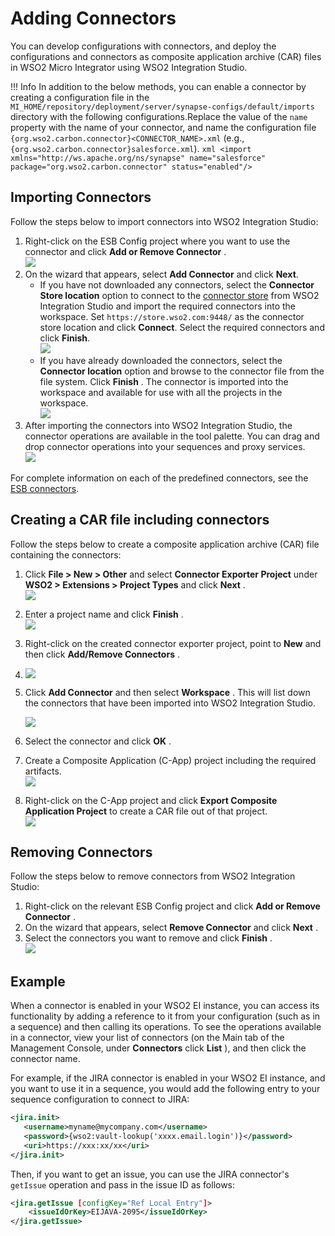 # Adding Connectors

You can develop configurations with connectors, and deploy the configurations and connectors as composite application archive (CAR) files in WSO2 Micro Integrator using WSO2 Integration Studio.

!!! Info
    In addition to the below methods, you can enable a connector by creating a configuration file in the `MI_HOME/repository/deployment/server/synapse-configs/default/imports` directory with the following configurations.Replace the value of the `name` property with the name of your connector, and name the configuration file `{org.wso2.carbon.connector}<CONNECTOR_NAME>.xml` (e.g., `{org.wso2.carbon.connector}salesforce.xml`).
    ```xml
    <import xmlns="http://ws.apache.org/ns/synapse"
            name="salesforce"
            package="org.wso2.carbon.connector"
            status="enabled"/>
    ```

## Importing Connectors

Follow the steps below to import connectors into WSO2 Integration
Studio:

1.  Right-click on the ESB Config project where you want to use the connector and click **Add or Remove Connector** .  
    ![](attachments/119131934/119131946.png)
2.  On the wizard that appears, select **Add Connector** and click **Next**.
    -   If you have not downloaded any connectors, select the **Connector Store location** option to connect to the [connector
        store](https://store.wso2.com/store/) from WSO2 Integration Studio and import the required connectors into the workspace. Set `https://store.wso2.com:9448/` as the connector store location and click **Connect**. Select the required connectors and click **Finish**.  
        ![](attachments/119131934/119131945.png)
    -   If you have already downloaded the connectors, select the **Connector location** option and browse to the connector file from the 
        file system. Click **Finish** . The connector is imported into the workspace and available for use with all the projects in the workspace.  
        ![](attachments/119131934/119131944.png)
3.  After importing the connectors into WSO2 Integration Studio, the
    connector operations are available in the tool palette. You can drag
    and drop connector operations into your sequences and proxy
    services.  
    ![](attachments/119131934/119131943.png)

For complete information on each of the predefined connectors, see the [ESB connectors](https://docs.wso2.com/display/ESBCONNECTORS/WSO2+ESB+Connectors+Documentation).

## Creating a CAR file including connectors

Follow the steps below to create a composite application archive (CAR)
file containing the connectors:

1.  Click **File > New > Other** and select **Connector Exporter
    Project** under **WSO2 > Extensions > Project Types** and click
    **Next** .  
    ![](attachments/119131934/119131942.png)
2.  Enter a project name and click **Finish** .  
    ![](attachments/119131934/119131941.png)
3.  Right-click on the created connector exporter project, point to
    **New** and then click **Add/Remove Connectors** .
4.  ![](attachments/119131934/119131940.png)
5.  Click **Add Connector** and then select **Workspace** . This will
    list down the connectors that have been imported into WSO2
    Integration Studio.

    ![](attachments/119131934/119131939.png)

6.  Select the connector and click **OK** .
7.  Create a Composite Application (C-App) project including the
    required artifacts.  
    ![](attachments/119131934/119131937.png)
8.  Right-click on the C-App project and click **Export Composite
    Application Project** to create a CAR file out of that project.  
    ![](attachments/119131934/119131936.png)

## Removing Connectors

Follow the steps below to remove connectors from WSO2 Integration
Studio:

1.  Right-click on the relevant ESB Config project and click **Add or
    Remove Connector** .
2.  On the wizard that appears, select **Remove Connector** and click
    **Next** .
3.  Select the connectors you want to remove and click **Finish** .  
    ![](attachments/119131934/119131935.png)

## Example

When a connector is enabled in your WSO2 EI instance, you can access its
functionality by adding a reference to it from your configuration (such
as in a sequence) and then calling its operations. To see the operations
available in a connector, view your list of connectors (on the Main tab
of the Management Console, under **Connectors** click **List** ), and
then click the connector name.

For example, if the JIRA connector is enabled in your WSO2 EI instance,
and you want to use it in a sequence, you would add the following entry
to your sequence configuration to connect to JIRA:

```xml
<jira.init>
   <username>myname@mycompany.com</username>
   <password>{wso2:vault-lookup('xxxx.email.login')}</password>
   <uri>https://xxx:xx/xx</uri>
</jira.init>
```

Then, if you want to get an issue, you can use the JIRA connector's `getIssue` operation and pass in the issue ID as
follows:

```xml
<jira.getIssue [configKey="Ref Local Entry"]>
    <issueIdOrKey>EIJAVA-2095</issueIdOrKey>
</jira.getIssue>
```
